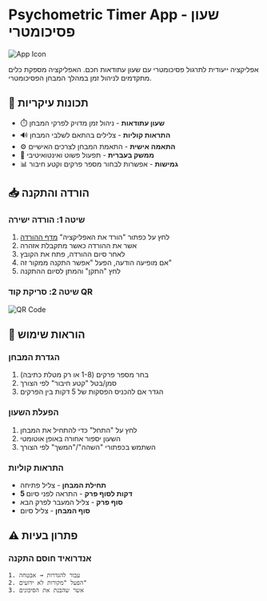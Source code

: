 # Psychometric Timer App - שעון פסיכומטרי

![App Icon](https://img.icons8.com/color/96/000000/timer.png)

אפליקציה ייעודית לתרגול פסיכומטרי עם שעון עתודאות חכם. האפליקציה מספקת כלים מתקדמים לניהול זמן במהלך המבחן הפסיכומטרי.

## 🌟 תכונות עיקריות

- ⏱️ **שעון עתודאות** - ניהול זמן מדויק לפרקי המבחן
- 🔊 **התראות קוליות** - צלילים בהתאם לשלבי המבחן
- ⚙️ **התאמה אישית** - התאמת המבחן לצרכים האישיים
- 🎯 **ממשק בעברית** - תפעול פשוט ואינטואיטיבי
- 📊 **גמישות** - אפשרות לבחור מספר פרקים וקטע חיבור

## 📥 הורדה והתקנה

### שיטה 1: הורדה ישירה
1. לחץ על כפתור "הורד את האפליקציה" [מדף ההורדה](https://drive.google.com/file/d/1gL1kP3K0o5U09obWS0TE_f8QQGS-jbL_/view?usp=sharing)
2. אשר את ההורדה כאשר מתקבלת אזהרה
3. לאחר סיום ההורדה, פתח את הקובץ
4. אם מופיעה הודעה, הפעל "אפשר התקנה ממקור זה"
5. לחץ "התקן" והמתן לסיום ההתקנה

### שיטה 2: סריקת קוד QR
![QR Code](https://drive.google.com/file/d/1n_gAyfHHrQtuGUVzrDFI4qSVbxMHbzek/view?usp=sharing)

## 📖 הוראות שימוש

### הגדרת המבחן
1. בחר מספר פרקים (1-8 או רק מטלת כתיבה)
2. סמן/בטל "קטע חיבור" לפי הצורך
3. הגדר אם להכניס הפסקות של 5 דקות בין הפרקים

### הפעלת השעון
1. לחץ על "התחל" כדי להתחיל את המבחן
2. השעון יספור אחורה באופן אוטומטי
3. השתמש בכפתורי "השהה"/"המשך" לפי הצורך

### התראות קוליות
- **תחילת המבחן** - צליל פתיחה
- **5 דקות לסוף פרק** - התראה לפני סיום
- **סוף פרק** - צליל המעבר לפרק הבא
- **סוף המבחן** - צליל סיום

## ⚠️ פתרון בעיות

### אנדרואיד חוסם התקנה
```plaintext
1. עבור להגדרות → אבטחה
2. הפעל "מקורות לא ידועים"
3. אשר שהבנת את הסיכונים
